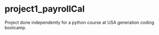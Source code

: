 # project1_payrollCal
Project done independently for a python course at USA generation coding bootcamp.
